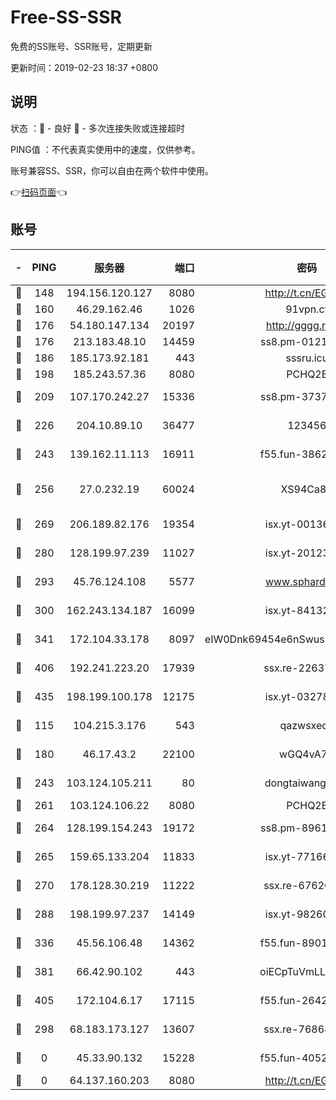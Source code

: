 # Free-SS-SSR

免费的SS账号、SSR账号，定期更新

更新时间：2019-02-23 18:37 +0800

## 说明

状态     ：🙂 - 良好 🙁 - 多次连接失败或连接超时

PING值   ：不代表真实使用中的速度，仅供参考。

账号兼容SS、SSR，你可以自由在两个软件中使用。

👉[扫码页面](https://liesauer.github.io/free-ss-ssr.github.io/)👈

## 账号

|-|PING|服务器|端口|密码|加密方式|区域|
|:----:|:----:|:-----:|-----:|:----:|:----:|:----:|
|🙂|148|194.156.120.127|8080|http://t.cn/EGJIyrl|rc4-md5|RU|
|🙂|160|46.29.162.46|1026|91vpn.cf|rc4-md5|RU|
|🙂|176|54.180.147.134|20197|http://gggg.rocks|chacha20|KR|
|🙂|176|213.183.48.10|14459|ss8.pm-01218790|rc4-md5|RU|
|🙂|186|185.173.92.181|443|sssru.icu|rc4-md5|RU|
|🙂|198|185.243.57.36|8080|PCHQ2E|rc4-md5|US|
|🙂|209|107.170.242.27|15336|ss8.pm-37378232|aes-256-cfb|US|
|🙂|226|204.10.89.10|36477|123456|aes-256-cfb|US|
|🙂|243|139.162.11.113|16911|f55.fun-38620708|aes-256-cfb|SG|
|🙂|256|27.0.232.19|60024|XS94Ca8K|xchacha20-ietf-poly1305|HK|
|🙂|269|206.189.82.176|19354|isx.yt-00136364|aes-256-cfb|SG|
|🙂|280|128.199.97.239|11027|isx.yt-20123297|aes-256-cfb|SG|
|🙂|293|45.76.124.108|5577|www.sphard.com|aes-256-cfb|AU|
|🙂|300|162.243.134.187|16099|isx.yt-84132635|aes-256-cfb|US|
|🙂|341|172.104.33.178|8097|eIW0Dnk69454e6nSwuspv9DmS201tQ0D|aes-256-cfb|SG|
|🙂|406|192.241.223.20|17939|ssx.re-22637861|aes-256-cfb|US|
|🙂|435|198.199.100.178|12175|isx.yt-03278448|aes-256-cfb|US|
|🙂|115|104.215.3.176|543|qazwsxedc|aes-256-gcm|JP|
|🙂|180|46.17.43.2|22100|wGQ4vA7D|aes-256-gcm|RU|
|🙂|243|103.124.105.211|80|dongtaiwang.com|aes-256-cfb|US|
|🙂|261|103.124.106.22|8080|PCHQ2E|rc4-md5|US|
|🙂|264|128.199.154.243|19172|ss8.pm-89617917|aes-256-cfb|SG|
|🙂|265|159.65.133.204|11833|isx.yt-77166284|aes-256-cfb|SG|
|🙂|270|178.128.30.219|11222|ssx.re-67626834|aes-256-cfb|SG|
|🙂|288|198.199.97.237|14149|isx.yt-98260741|aes-256-cfb|US|
|🙂|336|45.56.106.48|14362|f55.fun-89010731|aes-256-cfb|US|
|🙂|381|66.42.90.102|443|oiECpTuVmLLxk4Ts|aes-256-cfb|US|
|🙂|405|172.104.6.17|17115|f55.fun-26427842|aes-256-cfb|US|
|🙁|298|68.183.173.127|13607|ssx.re-76868937|aes-256-cfb|US|
|🙁|0|45.33.90.132|15228|f55.fun-40522373|aes-256-cfb|US|
|🙁|0|64.137.160.203|8080|http://t.cn/EGJIyrl|rc4-md5|CA|
